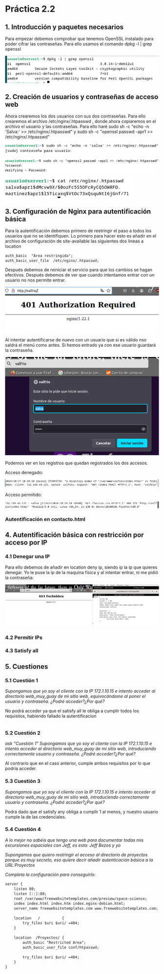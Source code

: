 # Práctica 2.2

## 1. Introducción y paquetes necesarios
Para empezar debemos comprobar que tenemos OpenSSL instalado para poder cifrar las contraseñas. Para ello usamos el comando  dpkg  -l  |  grep  openssl

![imagen 1](assets/images/1.png)

## 2. Creación de usuarios y contraseñas de acceso web

Ahora crearemos los dos usuarios con sus dos contraseñas. Para ello crearemos el archivo /etc/nginx/.htpasswd , donde ahora copiaremos en el archivo el usuario y las contraseñas. Para ello haré sudo  sh  -c  "echo -n 'Salva:' >> /etc/nginx/.htpasswd" y sudo  sh  -c  "openssl passwd -apr1 >> /etc/nginx/.htpasswd"

![imagen 2](assets/images/2.png)

![imagen 3](assets/images/3.png)

![imagen 4](assets/images/5.png)

## 3. Configuración de Nginx para autentificación básica

Para la autentificación debemos primero de restringir el paso a todos los usuarios que no se identifiquen. Lo primero para hacer esto es añadir en el archivo de configuración de site-available las siguientes dos lineas a location

```
auth_basic  "Área restringida";
auth_basic_user_file  /etc/nginx/.htpasswd;
```

Después debemos de reiniciar el servicio para que los cambios se hagan efectivos. Después debemos de ver que cuando intentamos entrar con un usuario no nos permite entrar. 

![imagen 5](assets/images/7.png)

Al intentar autentificarse de nuevo con un usuario que si es válido nso saldrá el menú como antes. Si hemos entrado ya con ese usuario guardará la contraseña.

![imagen 6](assets/images/8.png)

Podemos ver en los registros que quedan registrados los dos accesos.

Acceso denegado:

![imagen 7](assets/images/9.png)

Acceso permitido:

![imagen 8 ](assets/images/10.png)

### Autentificación en contacto.html

## 4. Autentificación básica con restricción por acceso por IP

### 4.1 Denegar una IP
Para ello debemos de añadir en location deny ip, siendo ip la ip que quieres denegar. Yo le puse la ip de la maquina física y al intentar entrar, ni me pidió la contraseña:

![imagen 9](assets/images/11.png)

### 4.2 Permitir IPs
### 4.3 Satisfy all

## 5. Cuestiones
### 5.1 Cuestión 1

*Supongamos que yo soy el cliente con la IP 172.1.10.15 e intento acceder al directorio web_muy_guay de mi sitio web, equivocándome al poner el usuario y contraseña. ¿Podré acceder?¿Por qué?*

No podrá acceder ya que el satisfy all le obliga a cumplir todos los requisitos, habiendo fallado la autentificacion

```

```
### 5.2 Cuestión 2

*ask "Cuestión 1" Supongamos que yo soy el cliente con la IP 172.1.10.15 e intento acceder al directorio web_muy_guay de mi sitio web, introduciendo correctamente usuario y contraseña. ¿Podré acceder?¿Por qué?*

Al contrario que en el caso anterior, cumple ambos requisitos por lo que podría acceder.
### 5.3 Cuestión 3

*Supongamos que yo soy el cliente con la IP 172.1.10.15 e intento acceder al directorio web_muy_guay de mi sitio web, introduciendo correctamente usuario y contraseña. ¿Podré acceder?¿Por qué?*

Podrá dado que el satisfy any obliga a cumplir 1 al menos, y nuestro usuario cumple la de las credenciales.

### 5.4 Cuestión 4

*A lo mejor no sabéis que tengo una web para documentar todas mis excursiones espaciales con Jeff, es esta: Jeff Bezos y yo*

*Supongamos que quiero restringir el acceso al directorio de proyectos porque es muy secreto, eso quiere decir añadir autenticación básica a la URL:Proyectos*

*Completa la configuración para conseguirlo:*

```
server {
    listen 80;
    listen [::]:80;
    root /var/www/freewebsitetemplates.com/preview/space-science;
    index index.html index.htm index.nginx-debian.html;
    server_name freewebsitetemplates.com www.freewebsitetemplates.com;

    location   /          {
        try_files $uri $uri/ =404;
    }

    location  /Proyectos/ {
        auth_basic "Restricted Area";
        auth_basic_user_file conf/htpasswd;

        try_files $uri $uri/ =404;
    }
}

```
